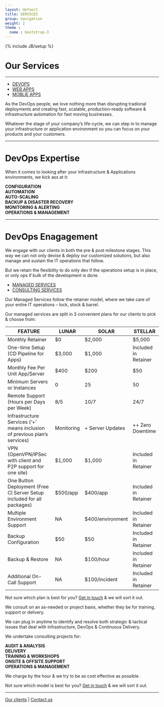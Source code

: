 ```yaml
---
layout: default
title: SERVICES
group: navigation
weight: 2
theme :
  name : bootstrap-3
---
```

{% include JB/setup %}

<h1>Our Services</h1>
<hr/>
<div role="tabpanel">
  <ul class="nav nav-pills" role="tablist">
    <li role="presentation" class="active col-md-2 col-md-offset-3"><a href="#devops" aria-controls="devops" role="tab" data-toggle="tab" class="col-md-12">DEVOPS</a></li>
    <li role="presentation" class="col-md-2"><a href="#webapp" aria-controls="webapp" role="tab" data-toggle="tab">WEB APPS</a></li>
    <li role="presentation" class="col-md-2"><a href="#mobileapp" aria-controls="mobileapp" role="tab" data-toggle="tab">MOBLIE APPS</a></li>
  </ul>
  <div class="tab-content">
    <div role="tabpanel" class="tab-pane active" id="devops">
      <div class="content-block">
        <div class="text">
          <p>As the DevOps people, we love nothing more than disrupting tradional deployments and creating fast, scalable, production-ready software & infrastructure automation for fast moving businesses.</p>
          <p>Whatever the stage of your company’s life-cycle, we can step in to manage your infrastructure or application environment so you can focus on your products and your customers.</p>
        </div>
      </div>
    </div>
    <div role="tabpanel" class="tab-pane" id="webapp">
      <div class="content-block">
        <div class="text">
        </div>
      </div>
    </div>
    <div role="tabpanel" class="tab-pane" id="mobileapp">
      <div class="content-block">
        <div class="text">
        </div>
      </div>
    </div>
  </div>
</div>
<hr/>
<div class="content-block">
  <h1 class="purple">DevOps Expertise</h1>
  <p class="text">When it comes to looking after your infrastructure & Applications environments, we kick ass at it:</p>
  <strong>
    <div class="row">
      <div class="col-md-3">CONFIGURATION</div>
      <div class="col-md-3">AUTOMATION</div>
      <div class="col-md-3">AUTO-SCALING</div>
      <div class="col-md-3">BACKUP & DISASTER RECOVERY</div>
    </div>
    <div class="row">
      <div class="col-md-3 col-md-offset-3">MONITORING & ALERTING</div>
      <div class="col-md-3">OPERATIONS & MANAGEMENT</div>
    </div>
  </strong>
</div>
<hr/>
<div class="content-block">
  <h1 class="purple">DevOps Enagagement</h1>
  <p class="text">We engage with our clients in both the pre & post milestone stages. This way we can not only devise & deploy our customized solutions, but also manage and sustain the IT operations that follow.</p>
  <p class="text">But we retain the flexibility to do only dev if the operations setup is in place, or only ops if bulk of the development is done.</p>
</div>
<div role="tabpanel">
  <ul class="nav nav-pills" role="tablist">
    <li role="presentation" class="active col-md-3 col-md-offset-3"><a href="#managed" aria-controls="managed service" role="tab" data-toggle="tab">MANAGED SERVICES</a></li>
    <li role="presentation" class="col-md-3"><a href="#consulting" aria-controls="consulting service" role="tab" data-toggle="tab">CONSULTING SERVICES</a></li>
  </ul>
  <div class="tab-content">
    <div role="tabpanel" class="tab-pane active" id="managed">
      <div class="content-block">
        <div class="text">
          <p>Our Managed Services follow the retainer model, where we take care of your entire IT operations – lock, stock & barrel.</p>
          <p>Our managed services are split in 3 convenient plans for our clients to pick & choose from:</p>
        </div>
      </div>
      <table class="table services-table">
        <thead>
          <tr>
            <th>FEATURE</th>
            <th>LUNAR</th>
            <th>SOLAR</th>
            <th>STELLAR</th>
          </tr>
        </thead>
        <tbody>
          <tr>
            <td>Monthly Retainer</td>
            <td>$0</td>
            <td>$2,000</td>
            <td>$5,000</td>
          </tr>
          <tr>
            <td>One-time Setup (CD Pipeline for Apps)</td>
            <td>$3,000</td>
            <td>$1,000</td>
            <td>Included in Retainer</td>
          </tr>
          <tr>
            <td>Monthly Fee Per Unit App/Server</td>
            <td>$400</td>
            <td>$200</td>
            <td>$50</td>
          </tr>
          <tr>
            <td>Minimum Servers or Instances</td>
            <td>0</td>
            <td>25</td>
            <td>50</td>
          </tr>
          <tr>
            <td>Remote Support (Hours per Days per Week)</td>
            <td>8/5</td>
            <td>10/7</td>
            <td>24/7</td>
          </tr>
          <tr>
            <td>Infrastructure Services (‘+’ means inclusion of previous plan’s services)</td>
            <td>Monitoring</td>
            <td>+ Server Updates</td>
            <td>++ Zero Downtime</td>
          </tr>
          <tr>
            <td>VPN (OpenVPN/IPSec with client and P2P support for one site)</td>
            <td>$1,000</td>
            <td>$1,000</td>
            <td>Included in Retainer</td>
          </tr>
          <tr>
            <td>One Button Deployment (Free CI Server Setup included for all packages)</td>
            <td>$500/app</td>
            <td>$400/app</td>
            <td>Included in Retainer</td>
          </tr>
          <tr>
            <td>Multiple Environment Support</td>
            <td>NA</td>
            <td>$400/environment</td>
            <td>Included in Retainer</td>
          </tr>
          <tr>
            <td>Backup Configuration</td>
            <td>$50</td>
            <td>$50</td>
            <td>Included in Retainer</td>
          </tr>
          <tr>
            <td>Backup & Restore</td>
            <td>NA</td>
            <td>$100/hour</td>
            <td>Included in Retainer</td>
          </tr>
          <tr>
            <td>Additional On-Call Support</td>
            <td>NA</td>
            <td>$100/incident</td>
            <td>Included in Retainer</td>
          </tr>
        </tbody>
      </table>
      <div class="content-block">
        <p class="text">Not sure which plan is best for you? <a href="/contact.html">Get in touch</a> & we will sort it out.</p>
      </div>
    </div>
    <div role="tabpanel" class="tab-pane" id="consulting">
      <div class="content-block">
        <div class="text">
          <p>We consult on an as-needed or project basis, whether they be for training, support or delivery.</p>
          <p>We can plug in anytime to identify and resolve both strategic & tactical issues that deal with Infrastructure, DevOps & Continuous Delivery.</p>
        </div>
        <p class="text">We undertake consulting projects for:</p>
        <strong>
          <div class="row text">
            <div class="col-md-4">AUDIT & ANALYSIS</div>
            <div class="col-md-4">DELIVERY</div>
            <div class="col-md-4">TRAINING & WORKSHOPS</div>
          </div>
          <div class="row text">
            <div class="col-md-5 col-md-offset-1">ONSITE & OFFSITE SUPPORT</div>
            <div class="col-md-5">OPERATIONS & MANAGEMENT</div>
          </div>
        </strong>
        <p class="text">We charge by the hour & we try to be as cost effective as possible.</p>
        <p class="text">Not sure which model is best for you? <a href="/contact.html">Get in touch</a> & we will sort it out.</p>
      </div>
    </div>
  </div>
</div>
<hr/>
<div class="content-block">
  <p class="text">
    <a href="/clients.html">Our clients</a>
    |
    <a href="/contact.html">Contact us</a>
  </p>
</div>
